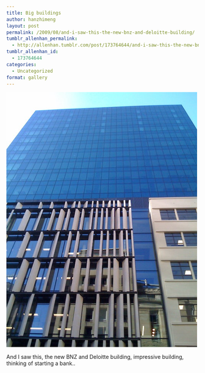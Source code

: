 ```yaml
---
title: Big buildings
author: hanzhimeng
layout: post
permalink: /2009/08/and-i-saw-this-the-new-bnz-and-deloitte-building/
tumblr_allenhan_permalink:
  - http://allenhan.tumblr.com/post/173764644/and-i-saw-this-the-new-bnz-and-deloitte-building
tumblr_allenhan_id:
  - 173764644
categories:
  - Uncategorized
format: gallery
---
```

[<img class="alignnone size-full wp-image-454" alt="tumblr_kp31f922zu1qzkacto1_" src="/images/uploads/2013/03/tumblr_kp31f922zu1qzkacto1_.jpg" width="500" height="667" />][1]

And I saw this, the new BNZ and Deloitte building, impressive building, thinking of starting a bank..

 [1]: /images/uploads/2013/03/tumblr_kp31f922zu1qzkacto1_.jpg
